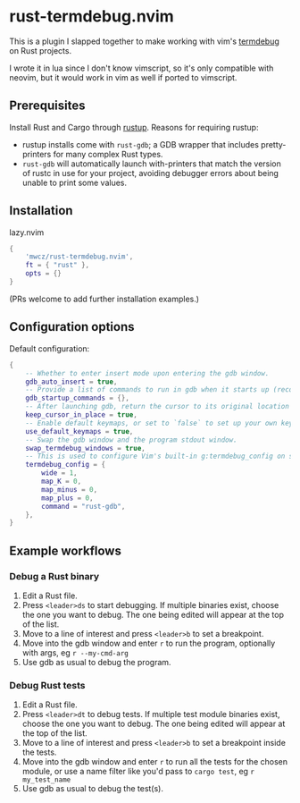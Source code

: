 # rust-termdebug.nvim

This is a plugin I slapped together to make working with vim's [termdebug][termdebug] on Rust projects.

I wrote it in lua since I don't know vimscript, so it's only compatible with neovim, but it would work in vim as well if ported to vimscript.

## Prerequisites

Install Rust and Cargo through [rustup][rustup]. Reasons for requiring rustup:

 - rustup installs come with `rust-gdb`; a GDB wrapper that includes pretty-printers for many complex Rust types.
 - `rust-gdb` will automatically launch with-printers that match the version of rustc in use for your project, avoiding debugger errors about being unable to print some values.

## Installation

lazy.nvim
```lua
{
    'mwcz/rust-termdebug.nvim',
    ft = { "rust" },
    opts = {}
}
```

(PRs welcome to add further installation examples.)

## Configuration options

Default configuration:

```lua
{
	-- Whether to enter insert mode upon entering the gdb window.
	gdb_auto_insert = true,
	-- Provide a list of commands to run in gdb when it starts up (recommend putting the commands in your gdbinit instead, but this is offered for gdb startup commands specific to vim).
	gdb_startup_commands = {},
	-- After launching gdb, return the cursor to its original location instead of moving it to the new gdb window; this is useful because you must launch gdb, then set breakpoints, then return to the gdb window to issue commands.
	keep_cursor_in_place = true,
	-- Enable default keymaps, or set to `false` to set up your own keymaps.
	use_default_keymaps = true,
	-- Swap the gdb window and the program stdout window.
    swap_termdebug_windows = true,
	-- This is used to configure Vim's built-in g:termdebug_config on startup. If you already have g:termdebug_config set in your config, this option will be ignored.
	termdebug_config = {
		wide = 1,
		map_K = 0,
		map_minus = 0,
		map_plus = 0,
		command = "rust-gdb",
	},
}
```

## Example workflows

### Debug a Rust binary

 1. Edit a Rust file.
 2. Press `<leader>ds` to start debugging.  If multiple binaries exist, choose the one you want to debug.  The one being edited will appear at the top of the list.
 3. Move to a line of interest and press `<leader>b` to set a breakpoint.
 4. Move into the gdb window and enter `r` to run the program, optionally with args, eg `r --my-cmd-arg`
 5. Use gdb as usual to debug the program.

### Debug Rust tests

 1. Edit a Rust file.
 2. Press `<leader>dt` to debug tests.  If multiple test module binaries exist, choose the one you want to debug.  The one being edited will appear at the top of the list.
 3. Move to a line of interest and press `<leader>b` to set a breakpoint inside the tests.
 4. Move into the gdb window and enter `r` to run all the tests for the chosen module, or use a name filter like you'd pass to `cargo test`, eg `r my_test_name`
 5. Use gdb as usual to debug the test(s).


[termdebug]: https://vimhelp.org/terminal.txt.html#terminal-debug
[rustup]: https://rustup.rs/
[gdb]: https://sourceware.org/gdb/
